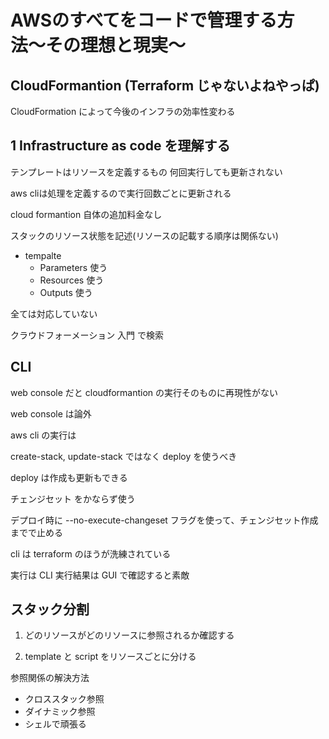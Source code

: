 # AWSのすべてをコードで管理する方法〜その理想と現実〜

## CloudFormantion (Terraform じゃないよねやっぱ)

CloudFormation によって今後のインフラの効率性変わる

## 1 Infrastructure as code を理解する

テンプレートはリソースを定義するもの
何回実行しても更新されない

aws cliは処理を定義するので実行回数ごとに更新される

cloud formantion 自体の追加料金なし

スタックのリソース状態を記述(リソースの記載する順序は関係ない)

- tempalte
  - Parameters 使う
  - Resources 使う
  - Outputs 使う

全ては対応していない

クラウドフォーメーション 入門 で検索

## CLI

web console だと cloudformantion の実行そのものに再現性がない

web console は論外

aws cli の実行は

create-stack, update-stack ではなく deploy を使うべき

deploy は作成も更新もできる

チェンジセット をかならず使う

デプロイ時に --no-execute-changeset フラグを使って、チェンジセット作成までで止める

cli は terraform のほうが洗練されている

実行は CLI 実行結果は GUI で確認すると素敵

## スタック分割

1. どのリソースがどのリソースに参照されるか確認する

2. template と script をリソースごとに分ける

参照関係の解決方法

- クロススタック参照
- ダイナミック参照
- シェルで頑張る

